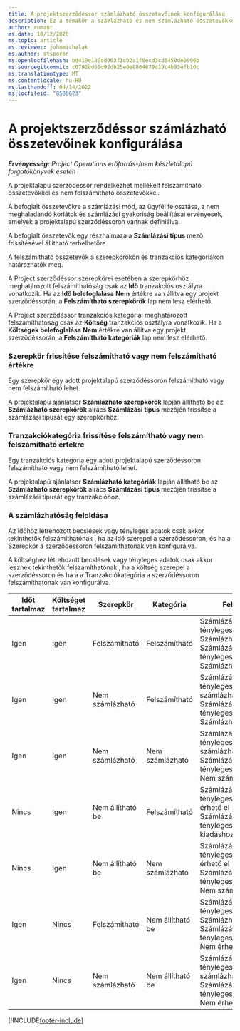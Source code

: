 ```yaml
---
title: A projektszerződéssor számlázható összetevőinek konfigurálása
description: Ez a témakör a számlázható és nem számlázható összetevőkkel kapcsolatban tartalmaz tájékoztatást a szerződéssorokban.
author: rumant
ms.date: 10/12/2020
ms.topic: article
ms.reviewer: johnmichalak
ms.author: stsporen
ms.openlocfilehash: bd419e189cd063f1cb2a1f0ecd3cd6450de0996b
ms.sourcegitcommit: c0792bd65d92db25e0e8864879a19c4b93efb10c
ms.translationtype: MT
ms.contentlocale: hu-HU
ms.lasthandoff: 04/14/2022
ms.locfileid: "8586623"
---
```

# <a name="configure-chargeable-components-of-a-project-contract-line"></a>A projektszerződéssor számlázható összetevőinek konfigurálása

_**Érvényesség:** Project Operations erőforrás-/nem készletalapú forgatókönyvek esetén_

A projektalapú szerződéssor rendelkezhet mellékelt felszámítható összetevőkkel és nem felszámítható összetevőkkel.

A befoglalt összetevőkre a számlázási mód, az ügyfél felosztása, a nem meghaladandó korlátok és számlázási gyakoriság beállításai érvényesek, amelyek a projektalapú szerződéssoron vannak definiálva.

A befoglalt összetevők egy részhalmaza a **Számlázási típus** mező frissítésével állítható terhelhetőre.

A felszámítható összetevők a szerepkörökön és tranzakciós kategóriákon határozhatók meg.

A Project szerződéssor szerepkörei esetében a szerepkörhöz meghatározott felszámíthatóság csak az **Idő** tranzakciós osztályra vonatkozik. Ha az **Idő belefoglalása** **Nem** értékre van állítva egy projekt szerződéssorán, a **Felszámítható szerepkörök** lap nem lesz elérhető.

A Project szerződéssor tranzakciós kategóriái meghatározott felszámíthatóság csak az **Költség** tranzakciós osztályra vonatkozik. Ha a **Költségek belefoglalása** **Nem** értékre van állítva egy projekt szerződéssorán, a **Felszámítható kategóriák** lap nem lesz elérhető.

### <a name="update-a-role-to-be-chargeable-or-non-chargeable"></a>Szerepkör frissítése felszámítható vagy nem felszámítható értékre

Egy szerepkör egy adott projektalapú szerződéssoron felszámítható vagy nem felszámítható lehet.

A projektalapú ajánlatsor **Számlázható szerepkörök** lapján állítható be az **Számlázható szerepkörök** alrács **Számlázási típus** mezőjén frissítse a számlázási típusát egy szerepkörhöz.

### <a name="update-a-transaction-category-to-be-chargeable-or-non-chargeable"></a>Tranzakciókategória frissítése felszámítható vagy nem felszámítható értékre

Egy tranzakciós kategória egy adott projektalapú szerződéssoron felszámítható vagy nem felszámítható lehet.

A projektalapú ajánlatsor **Számlázható kategóriák** lapján állítható be az **Számlázható szerepkörök** alrács **Számlázási típus** mezőjén frissítse a számlázási típusát egy tranzakcióhoz.

### <a name="resolve-chargeability"></a>A számlázhatóság feloldása

Az időhöz létrehozott becslések vagy tényleges adatok csak akkor tekinthetők felszámíthatónak , ha az Idő szerepel a szerződéssoron, és ha a Szerepkör a szerződéssoron felszámíthatónak van konfigurálva.

A költséghez létrehozott becslések vagy tényleges adatok csak akkor lesznek tekinthetők felszámíthatónak , ha a költség szerepel a szerződéssoron és ha a a Tranzakciókategória a szerződéssoron felszámíthatónak van konfigurálva.

| Időt tartalmaz | Költséget tartalmaz | Szerepkör | Kategória | Feladatok |
| --- | --- | --- | --- | --- |
| Igen | Igen | Felszámítható | Felszámítható | Számlázás egy tényleges Időhöz: Számlázható </br>Számlázás típusa egy tényleges kiadáshoz: Számlázható |
| Igen | Igen | Nem számlázható | Felszámítható | Számlázás egy tényleges Időhöz: Nem számlázható </br>Számlázás típusa egy tényleges kiadáshoz: Számlázható |
| Igen | Igen | Nem számlázható | Nem számlázható | Számlázás egy tényleges Időhöz: Nem számlázható </br>Számlázás típusa egy tényleges kiadáshoz: Nem számlázható |
| Nincs | Igen | Nem állítható be | Felszámítható | Számlázás egy tényleges Időhöz: Nem érhető el </br>Számlázás típusa egy tényleges kiadáshoz:Számlázható |
| Nincs | Igen | Nem állítható be | Nem számlázható | Számlázás egy tényleges Időhöz: Nem érhető el </br>Számlázás típusa egy tényleges kiadáshoz: Nem számlázható |
| Igen | Nincs | Felszámítható | Nem állítható be | Számlázás egy tényleges Időhöz: Számlázható </br>Számlázás típusa egy tényleges kiadáshoz: Nem érhető el |
| Igen | Nincs | Nem számlázható | Nem állítható be | Számlázás egy tényleges Időhöz: Nem számlázható </br> Számlázás típusa egy tényleges kiadáshoz: Nem érhető el |


[!INCLUDE[footer-include](../includes/footer-banner.md)]
